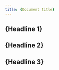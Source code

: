 ```yaml
---
title: {Document title}
---
```


<!-- Answer "what-is" questions and provide essential background information that users must know.

Conceptual information might explain the nature and components of a product and describe how it fits into a category of products. Conceptual information helps readers to map their knowledge and understanding to the tasks they need to perform and to provide other essential information about a product, process, or system.

Use nominal style for the title, for example, "Security" or "Security Concept".
-->

## {Headline 1}

<!-- If possible, split the content into sections so that the users can easily jump to a relevant paragraph in the right-hand navigation.

For example, start with a brief introduction.
-->

## {Headline 2}

<!-- If possible, split the content into sections so that the users can easily jump to a relevant paragraph with the right-hand navigation.

For example, describe the details of the concept or feature at hand.
-->

## {Headline 3}

<!-- If possible, split the content into sections so that the users can easily jump to a relevant paragraph with the right-hand navigation.

For example, provide links to relevant instructions, troubleshooting guides, or external sources.
-->

